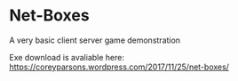 # Net-Boxes
A very basic client server game demonstration

Exe download is avaliable here:
https://coreyparsons.wordpress.com/2017/11/25/net-boxes/
